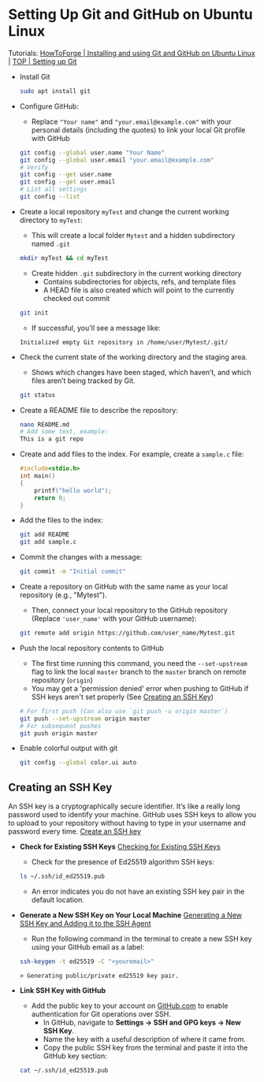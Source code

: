 # Setting Up Git and GitHub on Ubuntu Linux
Tutorials: [HowToForge | Installing and using Git and GitHub on Ubuntu Linux](https://www.howtoforge.com/tutorial/install-git-and-github-on-ubuntu/) | [TOP | Setting up Git](https://www.theodinproject.com/lessons/foundations-setting-up-git#introduction) 

- Install Git
  ```bash
  sudo apt install git
  ```
- Configure GitHub:
  - Replace `"Your name"` and `"your.email@example.com"` with your personal details (including the quotes) to link your local Git profile with GitHub

  ```bash
  git config --global user.name "Your Name"
  git config --global user.email "your.email@example.com"
  # Verify
  git config --get user.name
  git config --get user.email
  # List all settings
  git config --list
  ```
- Create a local repository `myTest` and change the current working directory to `myTest`:
  - This will create a local folder `Mytest` and a hidden subdirectory named `.git`
  ```bash
  mkdir myTest && cd myTest
  ```

  - Create hidden `.git` subdirectory in the current working directory
    - Contains subdirectories for objects, refs, and template files
    - A HEAD file is also created which will point to the currently checked out commit
  ```bash
  git init
  ```

  - If successful, you'll see a message like:

  ```
  Initialized empty Git repository in /home/user/Mytest/.git/
  ```

- Check the current state of the working directory and the staging area.
  - Shows which changes have been staged, which haven’t, and which files aren’t being tracked by Git.
  ```bash
  git status
  ```


- Create a README file to describe the repository:

  ```bash
  nano README.md
  # Add some text, example:
  This is a git repo
  ```

- Create and add files to the index. For example, create a `sample.c` file:

  ```c
  #include<stdio.h>
  int main()
  {
      printf("hello world");
      return 0;
  }
  ```

- Add the files to the index:

  ```bash
  git add README
  git add sample.c
  ```

- Commit the changes with a message:

  ```bash
  git commit -m "Initial commit"
  ```

- Create a repository on GitHub with the same name as your local repository (e.g., "Mytest").
  - Then, connect your local repository to the GitHub repository (Replace `'user_name'` with your GitHub username):

  ```bash
  git remote add origin https://github.com/user_name/Mytest.git
  ```

- Push the local repository contents to GitHub
  - The first time running this command, you need the `--set-upstream` flag to link the local `master` branch to the `master` branch on remote repository (`origin`)
  - You may get a 'permission denied' error when pushing to GitHub if SSH keys aren't set properly (See [Creating an SSH Key](#creating-an-ssh-key))

  ```bash
  # For first push (Can also use `git push -u origin master`)
  git push --set-upstream origin master
  # For subsequent pushes
  git push origin master
  ```

- Enable colorful output with git

  ```bash
  git config --global color.ui auto
  ```

## Creating an SSH Key
An SSH key is a cryptographically secure identifier. It’s like a really long password used to identify your machine. GitHub uses SSH keys to allow you to upload to your repository without having to type in your username and password every time. [Create an SSH key](https://www.theodinproject.com/lessons/foundations-setting-up-git#step-23-create-an-ssh-key)

- **Check for Existing SSH Keys**
  [Checking for Existing SSH Keys](https://docs.github.com/en/authentication/connecting-to-github-with-ssh/checking-for-existing-ssh-keys)
  - Check for the presence of Ed25519 algorithm SSH keys:

  ```bash
  ls ~/.ssh/id_ed25519.pub
  ```
  - An error indicates you do not have an existing SSH key pair in the default location.

- **Generate a New SSH Key on Your Local Machine**
  [Generating a New SSH Key and Adding it to the SSH Agent](https://docs.github.com/en/authentication/connecting-to-github-with-ssh/generating-a-new-ssh-key-and-adding-it-to-the-ssh-agent)
  - Run the following command in the terminal to create a new SSH key using your GitHub email as a label:
  ```bash
  ssh-keygen -t ed25519 -C "<youremail>"
  ```

  ```
  > Generating public/private ed25519 key pair.
  ```

- **Link SSH Key with GitHub**
  - Add the public key to your account on [GitHub.com](https://github.com/chxtio) to enable authentication for Git operations over SSH.
    - In GitHub, navigate to **Settings -> SSH and GPG keys -> New SSH Key**.
    - Name the key with a useful description of where it came from.
    - Copy the public SSH key from the terminal and paste it into the GitHub key section:
  ```bash
  cat ~/.ssh/id_ed25519.pub
  ```